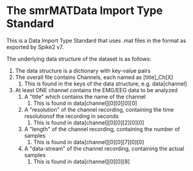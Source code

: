# The smrMATData Import Type Standard

This is a Data Import Type Standard that uses .mat files in the format as exported
by Spike2 v7.

The underlying data structure of the dataset is as follows:
1. The data structure is a dictionary with key-value pairs
2. The overall file contains Channels, each named as [title]_Ch[X]
	1. This is found in the keys of the data structure, e.g. data[channel]
3. At least ONE channel contains the EMG/EEG data to be analyzed
	1. A "title" which contains the name of the channel
		1. This is found in data[channel][0][0][0][0]
	2. A "resolution" of the channel recording, containing the time resolutionof the recording in seconds
		1. This is found in data[channel][0][0][2][0][0]
	3. A "length" of the channel recording, containing the number of samples
		1. This is found in data[channel][0][0][7][0][0]
	4. A "data-stream" of the channel recording, containing the actual samples
		1. This is found in data[channel][0][0][8]
